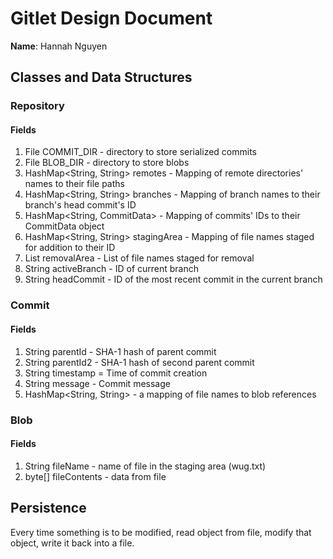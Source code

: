 # Gitlet Design Document

**Name**: Hannah Nguyen

## Classes and Data Structures

### Repository
#### Fields

1. File COMMIT_DIR - directory to store serialized commits
2. File BLOB_DIR - directory to store blobs
3. HashMap<String, String> remotes - Mapping of remote directories' names to their file paths
4. HashMap<String, String> branches - Mapping of branch names to their branch's head commit's ID
5. HashMap<String, CommitData> - Mapping of commits' IDs to their CommitData object
6. HashMap<String, String> stagingArea - Mapping of file names staged for addition to their ID
7. List<String> removalArea - List of file names staged for removal
8. String activeBranch - ID of current branch
9. String headCommit - ID of the most recent commit in the current branch

### Commit
#### Fields

1. String parentId - SHA-1 hash of parent commit 
2. String parentId2 - SHA-1 hash of second parent commit
3. String timestamp = Time of commit creation
4. String message - Commit message
5. HashMap<String, String> - a mapping of file names to blob references

### Blob
#### Fields

1. String fileName - name of file in the staging area (wug.txt)
2. byte[] fileContents - data from file

## Persistence
Every time something is to be modified, read object from file, modify that object, write it back into a file.

